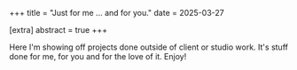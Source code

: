+++
title = "Just for me ... and for you."
date = 2025-03-27

[extra]
abstract = true
+++

Here I'm showing off projects done outside of client or studio work.  It's stuff done for me, for you and for the love of it.  Enjoy!